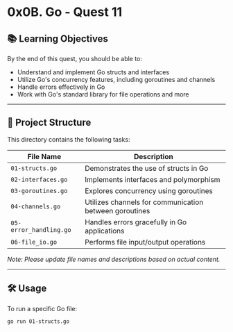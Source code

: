 # 0x0B. Go - Quest 11

## 📚 Learning Objectives

By the end of this quest, you should be able to:

- Understand and implement Go structs and interfaces
- Utilize Go's concurrency features, including goroutines and channels
- Handle errors effectively in Go
- Work with Go's standard library for file operations and more

---

## 📁 Project Structure

This directory contains the following tasks:

| File Name           | Description                                      |
|---------------------|--------------------------------------------------|
| `01-structs.go`     | Demonstrates the use of structs in Go            |
| `02-interfaces.go`  | Implements interfaces and polymorphism           |
| `03-goroutines.go`  | Explores concurrency using goroutines            |
| `04-channels.go`    | Utilizes channels for communication between goroutines |
| `05-error_handling.go` | Handles errors gracefully in Go applications  |
| `06-file_io.go`     | Performs file input/output operations            |

*Note: Please update file names and descriptions based on actual content.*

---

## 🛠️ Usage

To run a specific Go file:

```bash
go run 01-structs.go

